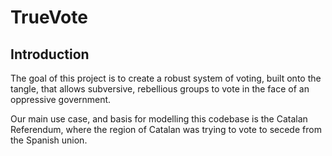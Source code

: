 # TrueVote

## Introduction

The goal of this project is to create a robust system of voting, built
onto the tangle, that allows subversive, rebellious groups to vote in
the face of an oppressive government.

Our main use case, and basis for modelling this codebase is the Catalan
Referendum, where the region of Catalan was trying to vote to secede
from the Spanish union. 
